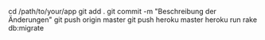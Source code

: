 cd /path/to/your/app
git add .
git commit -m "Beschreibung der Änderungen"
git push origin master 
git push heroku master
heroku run rake db:migrate 


